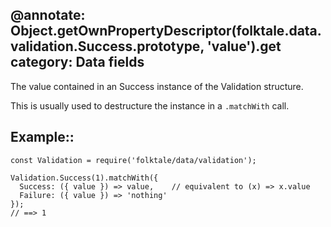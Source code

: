 @annotate: Object.getOwnPropertyDescriptor(folktale.data.validation.Success.prototype, 'value').get
category: Data fields
---

The value contained in an Success instance of the Validation structure.

This is usually used to destructure the instance in a `.matchWith` call.

## Example::

    const Validation = require('folktale/data/validation');

    Validation.Success(1).matchWith({
      Success: ({ value }) => value,    // equivalent to (x) => x.value
      Failure: ({ value }) => 'nothing'
    });
    // ==> 1